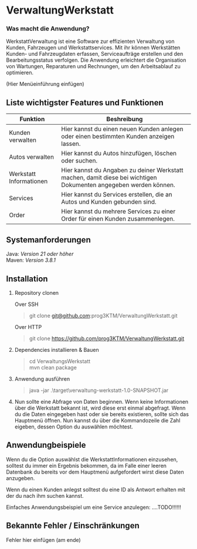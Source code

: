 # VerwaltungWerkstatt  
### Was macht die Anwendung?

WerkstattVerwaltung ist eine Software zur effizienten Verwaltung von Kunden, Fahrzeugen und Werkstattservices. Mit ihr können Werkstätten Kunden- und Fahrzeugdaten erfassen, Serviceaufträge erstellen und den Bearbeitungsstatus verfolgen. Die Anwendung erleichtert die Organisation von Wartungen, Reparaturen und Rechnungen, um den Arbeitsablauf zu optimieren.

(Hier Menüeinführung einfügen)

## Liste wichtigster Features und Funktionen  

| Funktion | Beshreibung |
|-------|-----|
| Kunden verwalten | Hier kannst du einen neuen Kunden anlegen oder einen bestimmten Kunden anzeigen lassen. |
| Autos verwalten | Hier kannst du Autos hinzufügen, löschen oder suchen. |
| Werkstatt Informationen | Hier kannst du Angaben zu deiner Werkstatt machen, damit diese bei wichtigen Dokumenten angegeben werden können. |
| Services | Hier kannst du Services erstellen, die an Autos und Kunden gebunden sind. |
| Order | Hier kannst du mehrere Services zu einer Order für einen Kunden zusammenlegen. |

## Systemanforderungen  
Java: *Version 21 oder höher*  
Maven: *Version 3.8.1*

## Installation  
1. Repository clonen
   
   Over SSH
   > git clone git@github.com:prog3KTM/VerwaltungWerkstatt.git

   Over HTTP
   > git clone https://github.com/prog3KTM/VerwaltungWerkstatt.git

2. Dependencies installieren & Bauen
   > cd VerwaltungsWerkstatt  
   > mvn clean package
   
3. Anwendung ausführen
   > java -jar .\target\verwaltung-werkstatt-1.0-SNAPSHOT.jar

4. Nun sollte eine Abfrage von Daten beginnen. Wenn keine Informationen über die Werkstatt bekannt ist, wird diese erst einmal abgefragt. Wenn du die Daten eingegeben hast oder sie bereits existieren, sollte sich das Hauptmenü öffnen. Nun kannst du über die Kommandozeile die Zahl eigeben, dessen Option du auswählen möchtest.

## Anwendungbeispiele  
Wenn du die Option auswählst die WerkstattInformationen einzusehen, solltest du immer ein Ergebnis bekommen, da im Falle einer leeren Datenbank du bereits vor dem Hauptmenü aufgefordert wirst diese Daten anzugeben.  

Wenn du einen Kunden anlegst solltest du eine ID als Antwort erhalten mit der du nach ihm suchen kannst.

Einfaches Anwendungsbeispiel um eine Service anzulegen:
....TODO!!!!!!

## Bekannte Fehler / Einschränkungen  
Fehler hier einfügen (am ende)
